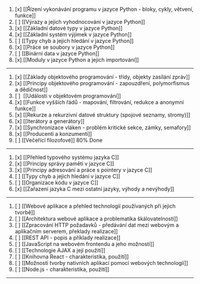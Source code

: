1. [x] [[Řízení vykonávání programu v jazyce Python - bloky, cykly, větvení, funkce]]
2. [ ] [[Výrazy a jejich vyhodnocování v jazyce Python]]
3. [x] [[Základní datové typy v jazyce Python]]
4. [x] [[Základní systém výjimek v jazyce Python]]
5. [ ] [[Typy chyb a jejich hledání v jazyce Python]]
6. [x] [[Práce se soubory v jazyce Python]]
7. [ ] [[Binární data v jazyce Python]]
8. [x] [[Moduly v jazyce Python a jejich importování]]
---
1. [x] [[Základy objektového programování - třídy, objekty zasílání zpráv]]
2. [x] [[Principy objektového programování - zapouzdření, polymorfismus a dědičnost]]
3. [ ]  [[Události v objektovém programování]]
4. [x] [[Funkce vyšších řádů - mapování, filtrování, redukce a anonymní funkce]]
5. [x] [[Rekurze a rekurzivní datové struktury (spojové seznamy, stromy)]]
6. [x] [[Iterátory a generátory]]
7. [x] [[Synchronizace vláken - problém kritické sekce, zámky, semafory]]
8. [x] [[Producenti a konzumenti]]
9. [ ] [[Večeřící filozofové]] 80% Done
---
1. [x] [[Přehled typového systému jazyka C]]
2. [x] [[Principy správy paměti v jazyce C]]
3. [x] [[Principy adresování a práce s pointery v jazyce C]]
4. [ ] [[Typy chyb a jejich hledání v jazyce C]]
5. [ ] [[Organizace kódu v jazyce C]]
6. [x] [[Zařazení jazyka C mezi ostatní jazyky, výhody a nevýhody]]
---
1. [ ] [[Webové aplikace a přehled technologií používaných při jejich tvorbě]]
2. [ ] [[Architektura webové aplikace a problematika škálovatelnosti]]
3. [ ] [[Zpracování HTTP požadavků - předávání dat mezi webovým a aplikačním serverem, překlady realizace]]
4. [ ] [[REST API - popis a příklady realizace]]
5. [ ] [[JavaScript na webovém frontendu a jeho možnosti]]
6. [ ] [[Technologie AJAX a její použití]]
7. [ ] [[Knihovna React - charakteristika, použití]]
8. [ ] [[Možnosti tvorby nativních aplikací pomocí webových technologíí]]
9. [ ] [[Node.js - charakteristika, použití]]
---